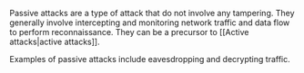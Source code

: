 Passive attacks are a type of attack that do not involve any tampering. They generally involve intercepting and monitoring network traffic and data flow to perform reconnaissance. They can be a precursor to [[Active attacks|active attacks]].

Examples of passive attacks include eavesdropping and decrypting traffic.